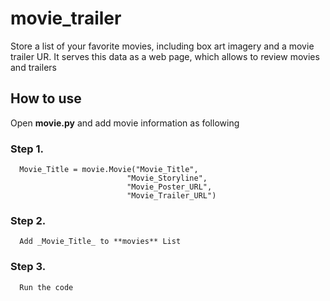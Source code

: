 # movie_trailer

Store a list of your favorite movies, including box art imagery and a movie trailer UR.
It serves this data as a web page, which allows to review movies and trailers

## How to use
Open **movie.py** and  add movie information as following

  ### Step 1.  
      Movie_Title = movie.Movie("Movie_Title",
                              "Movie_Storyline",
                              "Movie_Poster_URL",
                              "Movie_Trailer_URL")
                              
  ### Step 2.
      Add _Movie_Title_ to **movies** List
      
  ### Step 3. 
      Run the code

